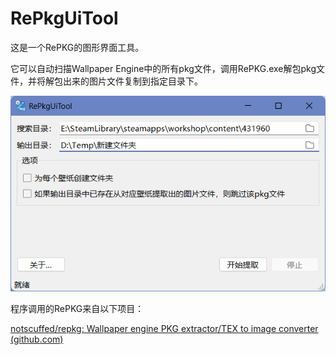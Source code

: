 # RePkgUiTool
这是一个RePKG的图形界面工具。

它可以自动扫描Wallpaper Engine中的所有pkg文件，调用RePKG.exe解包pkg文件，并将解包出来的图片文件复制到指定目录下。

![image-20230124224546418](images/image-20230124224546418.png)

程序调用的RePKG来自以下项目：

[notscuffed/repkg: Wallpaper engine PKG extractor/TEX to image converter (github.com)](https://github.com/notscuffed/repkg)

